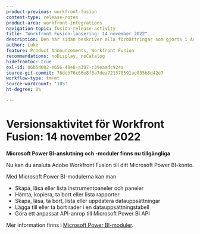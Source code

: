 ```yaml
---
product-previous: workfront-fusion
content-type: release-notes
product-area: workfront-integrations
navigation-topic: fusion-release-activity
title: "Workfront Fusion-lansering: 14 november 2022"
description: Den här sidan beskriver alla förbättringar som gjorts i Adobe Workfront Fusion den 14 november 2022.
author: Luke
feature: Product Announcements, Workfront Fusion
recommendations: noDisplay, noCatalog
hidefromtoc: true
exl-id: 06b5d602-e656-40e8-a397-c39eaadc924a
source-git-commit: 76deb76c66e8f8a7dea721378591ae035b8d42e7
workflow-type: tm+mt
source-wordcount: '105'
ht-degree: 0%

---
```


# Versionsaktivitet för Workfront Fusion: 14 november 2022

**Microsoft Power BI-anslutning och -moduler finns nu tillgängliga**

Nu kan du ansluta Adobe Workfront Fusion till ditt Microsoft Power BI-konto.

Med Microsoft Power BI-modulerna kan man

* Skapa, läsa eller lista instrumentpaneler och paneler
* Hämta, kopiera, ta bort eller lista rapporter
* Skapa, läsa, ta bort, lista eller uppdatera datauppsättningar
* Lägga till eller ta bort rader i en datauppsättningstabell
* Göra ett anpassat API-anrop till Microsoft Power BI API

Mer information finns i [Microsoft Power BI-moduler](../../../workfront-fusion/apps-and-their-modules/powerbi-modules.md).
